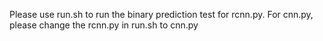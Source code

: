 Please use run.sh to run the binary prediction test for rcnn.py. For cnn.py, please change the rcnn.py in run.sh to cnn.py

